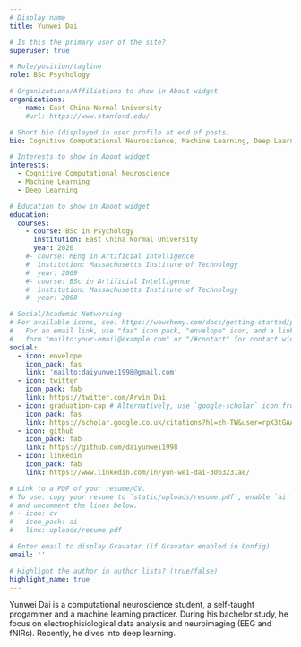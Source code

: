```yaml
---
# Display name
title: Yunwei Dai

# Is this the primary user of the site?
superuser: true

# Role/position/tagline
role: BSc Psychology

# Organizations/Affiliations to show in About widget
organizations:
  - name: East China Normal University
    #url: https://www.stanford.edu/

# Short bio (displayed in user profile at end of posts)
bio: Cognitive Computational Neuroscience, Machine Learning, Deep Learning

# Interests to show in About widget
interests:
  - Cognitive Computational Neuroscience
  - Machine Learning
  - Deep Learning

# Education to show in About widget
education:
  courses:
    - course: BSc in Psychology
      institution: East China Normal University
      year: 2020
    #- course: MEng in Artificial Intelligence
    #  institution: Massachusetts Institute of Technology
    #  year: 2009
    #- course: BSc in Artificial Intelligence
    #  institution: Massachusetts Institute of Technology
    #  year: 2008

# Social/Academic Networking
# For available icons, see: https://wowchemy.com/docs/getting-started/page-builder/#icons
#   For an email link, use "fas" icon pack, "envelope" icon, and a link in the
#   form "mailto:your-email@example.com" or "/#contact" for contact widget.
social:
  - icon: envelope
    icon_pack: fas
    link: 'mailto:daiyunwei1998@gmail.com'
  - icon: twitter
    icon_pack: fab
    link: https://twitter.com/Arvin_Dai
  - icon: graduation-cap # Alternatively, use `google-scholar` icon from `ai` icon pack
    icon_pack: fas
    link: https://scholar.google.co.uk/citations?hl=zh-TW&user=rpX3tGAAAAAJ
  - icon: github
    icon_pack: fab
    link: https://github.com/daiyunwei1998
  - icon: linkedin
    icon_pack: fab
    link: https://www.linkedin.com/in/yun-wei-dai-30b3231a8/

# Link to a PDF of your resume/CV.
# To use: copy your resume to `static/uploads/resume.pdf`, enable `ai` icons in `params.toml`,
# and uncomment the lines below.
# - icon: cv
#   icon_pack: ai
#   link: uploads/resume.pdf

# Enter email to display Gravatar (if Gravatar enabled in Config)
email: ''

# Highlight the author in author lists? (true/false)
highlight_name: true
---
```


Yunwei Dai is a computational neuroscience student, a self-taught progammer and a machine learning practicer. During his bachelor study, he focus on electrophisiological data analysis and neuroimaging (EEG and fNIRs). Recently, he dives into deep learning.



